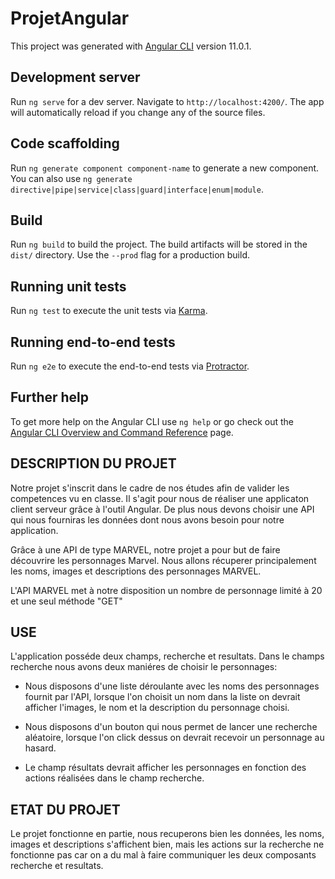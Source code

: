 # ProjetAngular

This project was generated with [Angular CLI](https://github.com/angular/angular-cli) version 11.0.1.

## Development server

Run `ng serve` for a dev server. Navigate to `http://localhost:4200/`. The app will automatically reload if you change any of the source files.

## Code scaffolding

Run `ng generate component component-name` to generate a new component. You can also use `ng generate directive|pipe|service|class|guard|interface|enum|module`.

## Build

Run `ng build` to build the project. The build artifacts will be stored in the `dist/` directory. Use the `--prod` flag for a production build.

## Running unit tests

Run `ng test` to execute the unit tests via [Karma](https://karma-runner.github.io).

## Running end-to-end tests

Run `ng e2e` to execute the end-to-end tests via [Protractor](http://www.protractortest.org/).

## Further help

To get more help on the Angular CLI use `ng help` or go check out the [Angular CLI Overview and Command Reference](https://angular.io/cli) page.


## DESCRIPTION DU PROJET

Notre  projet s'inscrit dans le cadre de nos études afin de valider les competences vu en classe.
Il s'agit pour nous de réaliser une applicaton client serveur grâce à l'outil Angular. De plus nous devons 
choisir une API qui nous fourniras les données dont nous avons besoin pour notre application.

Grâce à une API de type MARVEL, notre projet a pour but de faire découvrire les personnages Marvel. 
Nous allons récuperer principalement les noms, images et descriptions des personnages MARVEL. 

L'API MARVEL met à notre disposition un nombre de personnage limité à 20 et une seul méthode "GET"

## USE

L'application posséde deux champs, recherche et resultats.
Dans le champs recherche nous avons deux maniéres de choisir le personnages:

   - Nous disposons d'une liste déroulante avec les noms des personnages fournit par l'API, lorsque l'on choisit un nom dans la liste on devrait afficher l'images, le nom et la description du personnage choisi.

   - Nous disposons d'un bouton qui nous permet de lancer une recherche aléatoire, lorsque l'on click dessus on devrait recevoir un personnage au hasard.

   - Le champ résultats devrait afficher les personnages en fonction des actions réalisées dans le champ recherche.

## ETAT DU PROJET

Le projet fonctionne en partie, nous recuperons bien les données, les noms, images et descriptions s'affichent bien, mais les actions sur la recherche ne fonctionne pas car on a du mal à faire communiquer les deux composants recherche et resultats. 


